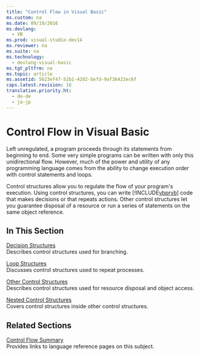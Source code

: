 ```yaml
---
title: "Control Flow in Visual Basic"
ms.custom: na
ms.date: 09/19/2016
ms.devlang: 
  - VB
ms.prod: visual-studio-dev14
ms.reviewer: na
ms.suite: na
ms.technology: 
  - devlang-visual-basic
ms.tgt_pltfrm: na
ms.topic: article
ms.assetid: 5623ef47-52b1-4202-befd-9af36422ec6f
caps.latest.revision: 16
translation.priority.ht: 
  - de-de
  - ja-jp
---
```

# Control Flow in Visual Basic
Left unregulated, a program proceeds through its statements from beginning to end. Some very simple programs can be written with only this unidirectional flow. However, much of the power and utility of any programming language comes from the ability to change execution order with control statements and loops.  
  
 Control structures allow you to regulate the flow of your program's execution. Using control structures, you can write [!INCLUDE[vbprvb](../vs140/includes/vbprvb_md.md)] code that makes decisions or that repeats actions. Other control structures let you guarantee disposal of a resource or run a series of statements on the same object reference.  
  
## In This Section  
 [Decision Structures](../vs140/Decision-Structures--Visual-Basic-.md)  
 Describes control structures used for branching.  
  
 [Loop Structures](../vs140/Loop-Structures--Visual-Basic-.md)  
 Discusses control structures used to repeat processes.  
  
 [Other Control Structures](../vs140/Other-Control-Structures--Visual-Basic-.md)  
 Describes control structures used for resource disposal and object access.  
  
 [Nested Control Structures](../vs140/Nested-Control-Structures--Visual-Basic-.md)  
 Covers control structures inside other control structures.  
  
## Related Sections  
 [Control Flow Summary](../Topic/Control%20Flow%20Summary%20\(Visual%20Basic\).md)  
 Provides links to language reference pages on this subject.